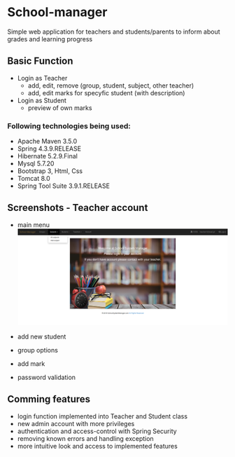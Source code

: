﻿# School-manager

Simple web application for teachers and students/parents to inform about grades and learning progress

## Basic Function

- Login as Teacher
	- add, edit, remove (group, student, subject, other teacher)
	- add, edit marks for specyfic student (with description)	
- Login as Student
	- preview of own marks

### Following technologies being used:

- Apache Maven 3.5.0
- Spring 4.3.9.RELEASE
- Hibernate 5.2.9.Final
- Mysql 5.7.20
- Bootstrap 3, Html, Css
- Tomcat 8.0
- Spring Tool Suite 3.9.1.RELEASE



## Screenshots - Teacher account

- main menu
![main menu](screenshots/01_screen.png "Main menu")

- add new student

- group options
- add mark



- password validation


## Comming features

- login function implemented into Teacher and Student class
- new admin account with more privileges 
- authentication and access-control with Spring Security
- removing known errors and handling exception
- more intuitive look and access to implemented features
